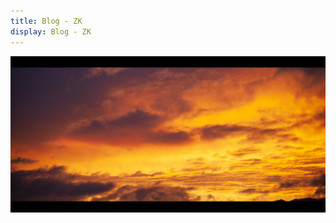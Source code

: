 ```yaml
---
title: Blog - ZK
display: Blog - ZK
---
```


<SubNav/>

![blog](/blog.jpg)

<ClientOnly>
  <Plum/>
</ClientOnly>

<ListPosts />
